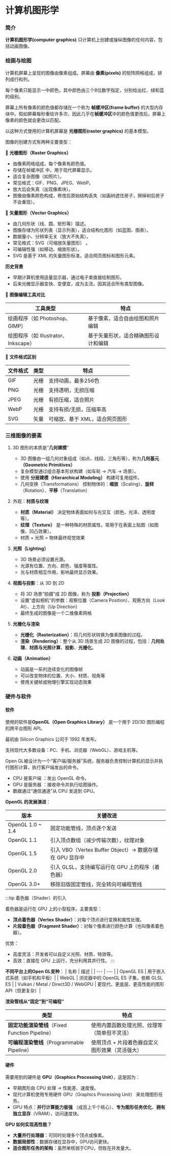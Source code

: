 # 计算机图形学

### 简介
**计算机图形学(computer graphics)** 只计算机上创建或操纵图像的任何内容，包括动画图像。

### 绘画与绘图

计算机屏幕上呈现的图像由像素组成。屏幕由 **像素(pixels)** 的矩阵网格组成，排列成行和列。

每个像素只能显示一中颜色，其中颜色由三个8位数字指定，分别给出红、绿和蓝的级别。

屏幕上所有像素的颜色值都存储在一个称为 **帧缓冲区(frame buffer)** 的大型内存块中。假如屏幕每秒重绘许多次，因此几乎在**帧缓冲区**中的颜色值更改后，屏幕上像素的颜色就会更改以匹配。

以这种方式使用的计算机屏幕是 **光栅图形(raster graphics)** 的基本模型。

图像的创建方式有两种主要类型：

:city_sunrise: **光栅图形（Raster Graphics）**
* 由像素网格组成，每个像素有颜色值。
* 存储在帧缓冲区 中，用于现代屏幕显示。
* 适合复杂图像（如照片）。
* 常见格式：GIF、PNG、JPEG、WebP。
* 放大后会失真（出现像素块）。
* 图像由像素颜色构成，修改后原始结构丢失（如画树遮住房子，擦掉树后房子不会重现）。

:triangular_ruler: **矢量图形（Vector Graphics）**
* 由几何形状（线、圆、矩形等）描述。
* 图像存储为形状列表（显示列表），适合结构化图形（如蓝图、图表）。
* 数据量小、分辨率无关（放大不失真）。
* 常见格式：SVG（可缩放矢量图形） 。
* 可编辑性强（如移动、缩放形状）。
* SVG 是基于 XML 的矢量图形标准，适合网页图标和图形元素。

**历史背景**

* 早期计算机使用适量显示器，通过电子束直接绘制图形。
* 后来光栅显示器变快、变便宜，成为主流，因其适合所有类型图像。

:art: **图像编辑工具对比**

| 工具类型 | 特点 |
| -- | -- |
| 绘画程序（如 Photoshop、GIMP）| 基于像素，适合自由绘图和照片编辑 |
| 绘图程序（如 Illustrator、Inkscape）| 基于矢量形状，适合精确图形设计和编辑 |

:open_file_folder: **文件格式区别**

| 文件格式 | 类型 | 特点 |
| -- | -- | -- |
| GIF | 光栅 | 支持动画，最多256色 |
| PNG | 光栅 | 支持透明，无损压缩 | 
| JPEG | 光栅 | 有损压缩，适合照片 | 
| WebP | 光栅 | 支持有损/无损，压缩率高 | 
| SVG | 矢量 | 可缩放、基于 XML，适合网页图形 |

### 三维图像的要素

1. 3D 图形的本质是“**几何建模**”
   * 3D 图像由一组几何对象组成（如点、线段、三角形等），称为**几何基元（Geometric Primitives）**
   * 复杂模型通过组合基本形状构建（如车轮 → 汽车 → 场景）。
   * 使用 **分层建模（Hierarchical Modeling）** 构建可复用组件。
   * 几何变换（Transformations） 控制物体的：**缩放**（Scaling）、**旋转**（Rotation）、**平移**（Translation）

2. 外观：**材质与纹理**
   * **材质（Material）** 决定物体表面如何与光交互（颜色、光泽、透明度等）。
   * **纹理（Texture）** 是一种特殊的材质属性，常用于在表面上贴图（如图像、凹凸效果）。
   * 材质 + 光照 = 物体最终视觉效果

3. **光照（Lighting）**
   * 3D 场景必须设置光源。
   * 光源有位置、方向、颜色、强度等属性。
   * 光与材质相互作用，影响最终显示效果。

4. **视图与投影**：从 3D 到 2D
   * 将 3D 场景“拍摄”成 2D 图像，称为 **投影（Projection）**
   * 设置“虚拟相机”的参数：观察位置（Camera Position）、观察方向（Look At）、上方向（Up Direction）
   * 最终生成的图像是一个二维像素网格
 
5. **光栅化与渲染**
   * **光栅化（Rasterization）**：将几何形状转换为像素图像的过程。
   * **渲染（Rendering）**：整个从 3D 场景生成 2D 图像的过程，包括：**几何处理**、**材质与光照计算**、**投影**、**光栅化**。

6. **动画（Animation）**
   * 动画是一系列连续变化的图像帧
   * 可以改变物体的位置、大小、材质、视角等
   * 使用关键帧或物理引擎实现动态效果

### 硬件与软件

#### 软件

使用的软件是**OpenGL（Open Graphics Library）** 是一个用于 2D/3D 图形编程的跨平台图形 API。

最初由 Silicon Graphics 公司于 1992 年发布。

支持现代大多数设备：PC、手机、浏览器（WebGL）、游戏主机等。

Open GL被设计为一个“客户端/服务器”系统，服务器负责控制计算机的显示并执行图形计算，执行客户端发出的命令。

* CPU 是客户端 ：发出 OpenGL 命令。
* GPU 是服务器 ：接收命令并执行绘图操作。
* 数据通过“通信通道”从 CPU 发送到 GPU。

**OpenGL 的发展演进**：

| 版本 | 关键改进 |
| --- | --- |
| OpenGL 1.0 ~ 1.4 | 固定功能管线，顶点逐个发送 |
| OpenGL 1.1 | 引入顶点数组（减少传输次数），纹理对象 |
| OpenGL 1.5 | 引入 VBO（Vertex Buffer Object）→ 数据存储在 GPU 显存中 |
| OpenGL 2.0 | 引入 GLSL，支持编写运行在 GPU 上的程序（着色器）|
| OpenGL 3.0+ | 移除旧版固定管线，完全转向可编程管线 |

:::tip 着色器（Shader）的引入

着色器是运行在 GPU 上的小型程序。主要类型：
* **顶点着色器（Vertex Shader）**：对每个顶点进行变换和属性处理。
* **片段着色器（Fragment Shader）**：对每个像素进行颜色计算（也叫像素着色器）。

优势：
* 高度灵活：开发者可以自定义光照、材质、特效等。
* 高效：直接在 GPU 上运行，充分利用其并行性。
:::

**不同平台上的Open GL变种**：
| 名称 | 描述 |
| --- | --- |
| OpenGL ES | 用于嵌入式系统（如手机和平板）|
| WebGL | 浏览器中的 OpenGL ES 子集，依赖 GLSL ES |
| Vulkan / Metal / Direct3D / WebGPU | 更现代、更底层、更高性能的图形 API（但更复杂）|

**渲染管线从“固定”到“可编程”**

| 类型 | 特点 |
| --- | --- |
| **固定功能渲染管线**（Fixed Function Pipeline） | 使用内置函数处理光照、纹理等（简单但不灵活） |
| **可编程渲染管线**（Programmable Pipeline） | 使用顶点 + 片段着色器自定义图形效果（灵活强大） |

#### 硬件

需要用到的硬件是 **GPU（Graphics Processing Unit）**，这是因为：

* 早期图形由 CPU 处理 → 性能差、速度慢。
* 现代计算机使用专用硬件 GPU（Graphics Processing Unit） 来处理图形任务。
* GPU 特点：**并行计算能力极强** （成百上千个核心）、**专为图形任务优化**、**拥有独立显存**（VRAM），访问速度快。

**GPU 如何实现高性能？**

* **大量并行处理器**：可同时处理多个顶点或像素。
* **数据局部性**：数据存储在显存中，GPU访问更快。
* **适合图形任务的架构**：虽然单核弱于CPU，但胜在并发量大。